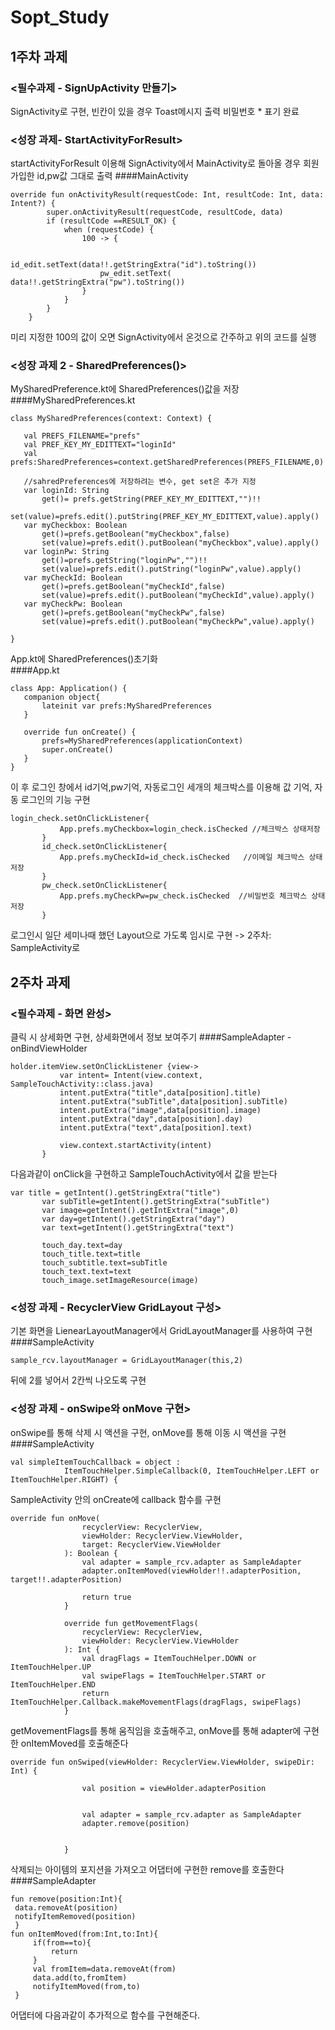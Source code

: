 # Sopt_Study
## 1주차 과제
### <필수과제 - SignUpActivity 만들기>
SignActivity로 구현, 빈칸이 있을 경우 Toast메시지 출력 
비밀번호 * 표기 완료
### <성장 과제- StartActivityForResult>
startActivityForResult 이용해 SignActivity에서 MainActivity로 돌아올 경우 회원 가입한 id,pw값 그대로 출력 
####MainActivity
```
override fun onActivityResult(requestCode: Int, resultCode: Int, data: Intent?) {
        super.onActivityResult(requestCode, resultCode, data)
        if (resultCode ==RESULT_OK) {
            when (requestCode) {
                100 -> {

                    id_edit.setText(data!!.getStringExtra("id").toString())
                    pw_edit.setText( data!!.getStringExtra("pw").toString())
                }
            }
        }
    }
```
미리 지정한 100의 값이 오면 SignActivity에서 온것으로 간주하고 위의 코드를 실행
### <성장 과제 2 - SharedPreferences()>
 MySharedPreference.kt에 SharedPreferences()값을 저장  
 ####MySharedPreferences.kt
 ```
 class MySharedPreferences(context: Context) {

    val PREFS_FILENAME="prefs"
    val PREF_KEY_MY_EDITTEXT="loginId"
    val prefs:SharedPreferences=context.getSharedPreferences(PREFS_FILENAME,0)

    //sahredPreferences에 저장하려는 변수, get set은 추가 지정
    var loginId: String
        get()= prefs.getString(PREF_KEY_MY_EDITTEXT,"")!!
        set(value)=prefs.edit().putString(PREF_KEY_MY_EDITTEXT,value).apply()
    var myCheckbox: Boolean
        get()=prefs.getBoolean("myCheckbox",false)
        set(value)=prefs.edit().putBoolean("myCheckbox",value).apply()
    var loginPw: String
        get()=prefs.getString("loginPw","")!!
        set(value)=prefs.edit().putString("loginPw",value).apply()
    var myCheckId: Boolean
        get()=prefs.getBoolean("myCheckId",false)
        set(value)=prefs.edit().putBoolean("myCheckId",value).apply()
    var myCheckPw: Boolean
        get()=prefs.getBoolean("myCheckPw",false)
        set(value)=prefs.edit().putBoolean("myCheckPw",value).apply()

}
```
 App.kt에 SharedPreferences()초기화  
 ####App.kt
 ```
 class App: Application() {
    companion object{
        lateinit var prefs:MySharedPreferences
    }

    override fun onCreate() {
        prefs=MySharedPreferences(applicationContext)
        super.onCreate()
    }
}
```
 이 후 로그인 창에서 id기억,pw기억, 자동로그인 세개의 체크박스를 이용해 값 기억, 자동 로그인의 기능 구현  
 ```
 login_check.setOnClickListener{
            App.prefs.myCheckbox=login_check.isChecked //체크박스 상태저장
        }
        id_check.setOnClickListener{
            App.prefs.myCheckId=id_check.isChecked   //이메일 체크박스 상태 저장
        }
        pw_check.setOnClickListener{
            App.prefs.myCheckPw=pw_check.isChecked  //비밀번호 체크박스 상태저장
        }
 ```
 로그인시 일단 세미나때 했던 Layout으로 가도록 임시로 구현 -> 2주차: SampleActivity로 
 
 ## 2주차 과제
 ### <필수과제 - 화면 완성>
 클릭 시 상세화면 구현, 상세화면에서 정보 보여주기
 ####SampleAdapter - onBindViewHolder
 ```
 holder.itemView.setOnClickListener {view->
            var intent= Intent(view.context, SampleTouchActivity::class.java)
            intent.putExtra("title",data[position].title)
            intent.putExtra("subTitle",data[position].subTitle)
            intent.putExtra("image",data[position].image)
            intent.putExtra("day",data[position].day)
            intent.putExtra("text",data[position].text)

            view.context.startActivity(intent)
        }
 ```
 다음과같이 onClick을 구현하고 SampleTouchActivity에서 값을 받는다
 ```
 var title = getIntent().getStringExtra("title")
        var subTitle=getIntent().getStringExtra("subTitle")
        var image=getIntent().getIntExtra("image",0)
        var day=getIntent().getStringExtra("day")
        var text=getIntent().getStringExtra("text")

        touch_day.text=day
        touch_title.text=title
        touch_subtitle.text=subTitle
        touch_text.text=text
        touch_image.setImageResource(image)
```
### <성장 과제 - RecyclerView GridLayout 구성>
 기본 화면을 LienearLayoutManager에서 GridLayoutManager를 사용하여 구현
 ####SampleActivity
 ```
 sample_rcv.layoutManager = GridLayoutManager(this,2)
 ```
 뒤에 2를 넣어서 2칸씩 나오도록 구현
 
 ### <성장 과제 - onSwipe와 onMove 구현>
 onSwipe를 통해 삭제 시 액션을 구현, onMove를 통해 이동 시 액션을 구현
 ####SampleActivity
```
val simpleItemTouchCallback = object :
            ItemTouchHelper.SimpleCallback(0, ItemTouchHelper.LEFT or ItemTouchHelper.RIGHT) {
```
SampleActivity 안의 onCreate에 callback 함수를 구현
```
override fun onMove(
                recyclerView: RecyclerView,
                viewHolder: RecyclerView.ViewHolder,
                target: RecyclerView.ViewHolder
            ): Boolean {
                val adapter = sample_rcv.adapter as SampleAdapter
                adapter.onItemMoved(viewHolder!!.adapterPosition, target!!.adapterPosition)

                return true
            }

            override fun getMovementFlags(
                recyclerView: RecyclerView,
                viewHolder: RecyclerView.ViewHolder
            ): Int {
                val dragFlags = ItemTouchHelper.DOWN or ItemTouchHelper.UP
                val swipeFlags = ItemTouchHelper.START or ItemTouchHelper.END
                return ItemTouchHelper.Callback.makeMovementFlags(dragFlags, swipeFlags)
            }
```
getMovementFlags를 통해 움직임을 호출해주고, onMove를 통해 adapter에 구현한 onItemMoved를 호출해준다
```
override fun onSwiped(viewHolder: RecyclerView.ViewHolder, swipeDir: Int) {
                
                val position = viewHolder.adapterPosition
                

                val adapter = sample_rcv.adapter as SampleAdapter
                adapter.remove(position)


            }
```
삭제되는 아이템의 포지션을 가져오고 어댑터에 구현한 remove를 호출한다
####SampleAdapter
            
```
fun remove(position:Int){
 data.removeAt(position)
 notifyItemRemoved(position)
 }
fun onItemMoved(from:Int,to:Int){
     if(from==to){
         return
     }
     val fromItem=data.removeAt(from)
     data.add(to,fromItem)
     notifyItemMoved(from,to)
 }
 ```
어댑터에 다음과같이 추가적으로 함수를 구현해준다.
